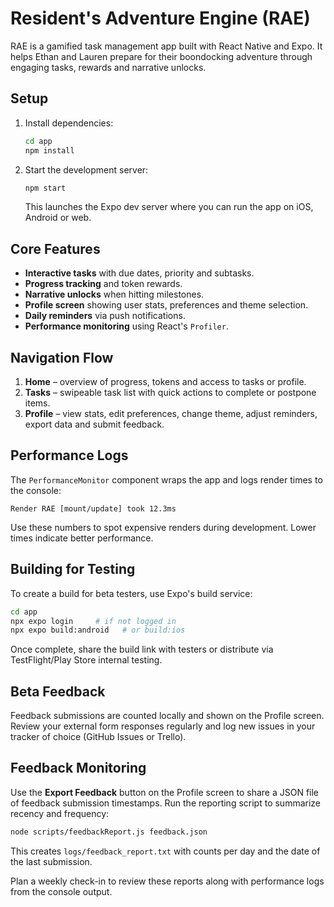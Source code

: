 # Resident's Adventure Engine (RAE)

RAE is a gamified task management app built with React Native and Expo. It helps Ethan and Lauren prepare for their boondocking adventure through engaging tasks, rewards and narrative unlocks.

## Setup

1. Install dependencies:
   ```sh
   cd app
   npm install
   ```
2. Start the development server:
   ```sh
   npm start
   ```
   This launches the Expo dev server where you can run the app on iOS, Android or web.

## Core Features

- **Interactive tasks** with due dates, priority and subtasks.
- **Progress tracking** and token rewards.
- **Narrative unlocks** when hitting milestones.
- **Profile screen** showing user stats, preferences and theme selection.
- **Daily reminders** via push notifications.
- **Performance monitoring** using React's `Profiler`.

## Navigation Flow

1. **Home** – overview of progress, tokens and access to tasks or profile.
2. **Tasks** – swipeable task list with quick actions to complete or postpone items.
3. **Profile** – view stats, edit preferences, change theme, adjust reminders, export data and submit feedback.

## Performance Logs

The `PerformanceMonitor` component wraps the app and logs render times to the console:
```
Render RAE [mount/update] took 12.3ms
```
Use these numbers to spot expensive renders during development. Lower times indicate better performance.

## Building for Testing

To create a build for beta testers, use Expo's build service:

```sh
cd app
npx expo login     # if not logged in
npx expo build:android   # or build:ios
```

Once complete, share the build link with testers or distribute via TestFlight/Play Store internal testing.

## Beta Feedback

Feedback submissions are counted locally and shown on the Profile screen. Review your external form responses regularly and log new issues in your tracker of choice (GitHub Issues or Trello).

## Feedback Monitoring

Use the **Export Feedback** button on the Profile screen to share a JSON file of feedback submission timestamps. Run the reporting script to summarize recency and frequency:

```sh
node scripts/feedbackReport.js feedback.json
```

This creates `logs/feedback_report.txt` with counts per day and the date of the last submission.

Plan a weekly check-in to review these reports along with performance logs from the console output.

